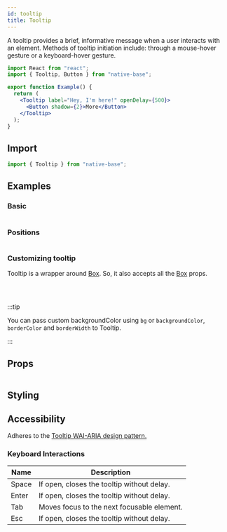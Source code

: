 ```yaml
---
id: tooltip
title: Tooltip
---
```


A tooltip provides a brief, informative message when a user interacts with an element. Methods of tooltip initiation include: through a mouse-hover gesture or a keyboard-hover gesture.

```jsx isShowcase
import React from "react";
import { Tooltip, Button } from "native-base";

export function Example() {
  return (
    <Tooltip label="Hey, I'm here!" openDelay={500}>
      <Button shadow={2}>More</Button>
    </Tooltip>
  );
}
```

## Import

```jsx
import { Tooltip } from "native-base";
```

## Examples

### Basic

```ComponentSnackPlayer path=components,composites,Tooltip,Basic.tsx

```

### Positions

```ComponentSnackPlayer path=components,composites,Tooltip,TooltipPositions.tsx

```

### Customizing tooltip

Tooltip is a wrapper around [Box](box.md). So, it also accepts all the [Box](box.md#h2-props) props.

```ComponentSnackPlayer path=components,composites,Tooltip,CustomTooltip.tsx

```

<br />

:::tip

You can pass custom backgroundColor using `bg` or `backgroundColor`, `borderColor` and `borderWidth` to Tooltip.

:::

## Props

```ComponentPropTable path=composites,Tooltip,Tooltip.tsx

```

## Styling

<ComponentTheme name="tooltip" />

## Accessibility

Adheres to the [Tooltip WAI-ARIA design pattern.](https://www.w3.org/TR/wai-aria-1.1/#tooltip)

### Keyboard Interactions

| Name  | Description                                |
| ----- | ------------------------------------------ |
| Space | If open, closes the tooltip without delay. |
| Enter | If open, closes the tooltip without delay. |
| Tab   | Moves focus to the next focusable element. |
| Esc   | If open, closes the tooltip without delay. |
